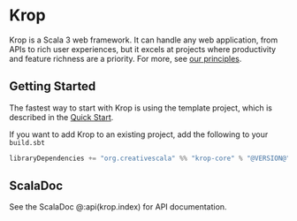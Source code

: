 # Krop

Krop is a Scala 3 web framework. It can handle any web application, from APIs to rich user experiences, but it excels at projects where productivity and feature richness are a priority. For more, see [our principles](overview/principles.md).


## Getting Started

The fastest way to start with Krop is using the template project, which is described in the [Quick Start](quick-start.md).

If you want to add Krop to an existing project, add the following to your `build.sbt`

```scala
libraryDependencies += "org.creativescala" %% "krop-core" % "@VERSION@"
```

## ScalaDoc

See the ScalaDoc @:api(krop.index) for API documentation.
